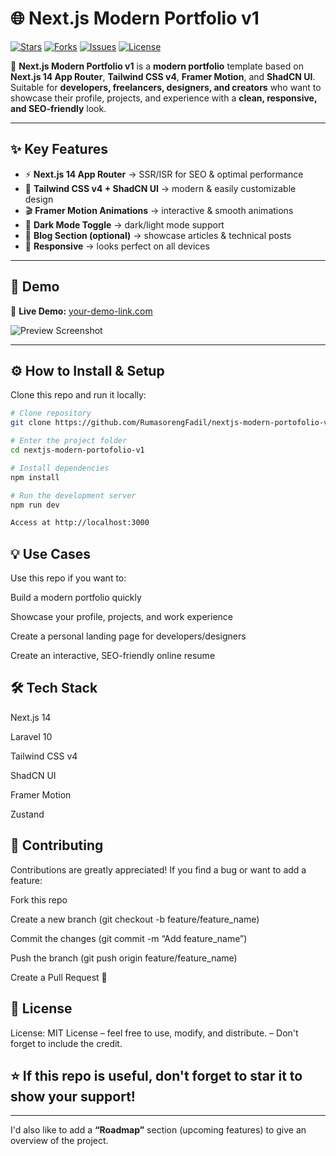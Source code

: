# 🌐 Next.js Modern Portfolio v1

[![Stars](https://img.shields.io/github/stars/RumasorengFadil/nextjs-modern-portofolio-v1?style=social)](https://github.com/RumasorengFadil/nextjs-modern-portofolio-v1/stargazers)
[![Forks](https://img.shields.io/github/forks/RumasorengFadil/nextjs-modern-portofolio-v1?style=social)](https://github.com/RumasorengFadil/nextjs-modern-portofolio-v1/network/members)
[![Issues](https://img.shields.io/github/issues/RumasorengFadil/nextjs-modern-portofolio-v1)](https://github.com/RumasorengFadil/nextjs-modern-portofolio-v1/issues)
[![License](https://img.shields.io/github/license/RumasorengFadil/nextjs-modern-portofolio-v1)](./LICENSE)

🚀 **Next.js Modern Portfolio v1** is a **modern portfolio** template based on **Next.js 14 App Router**, **Tailwind CSS v4**, **Framer Motion**, and **ShadCN UI**.  
Suitable for **developers, freelancers, designers, and creators** who want to showcase their profile, projects, and experience with a **clean, responsive, and SEO-friendly** look.

---

## ✨ Key Features

- ⚡ **Next.js 14 App Router** → SSR/ISR for SEO & optimal performance
- 🎨 **Tailwind CSS v4 + ShadCN UI** → modern & easily customizable design  
- 🎬 **Framer Motion Animations** → interactive & smooth animations  
- 🌙 **Dark Mode Toggle** → dark/light mode support  
- 📂 **Blog Section (optional)** → showcase articles & technical posts  
- 📱 **Responsive** → looks perfect on all devices  

---

## 📸 Demo

🔗 **Live Demo:** [your-demo-link.com](https://your-demo-link.com)  

![Preview Screenshot](./public/preview.png)

---

## ⚙️ How to Install & Setup

Clone this repo and run it locally:

```bash
# Clone repository
git clone https://github.com/RumasorengFadil/nextjs-modern-portofolio-v1.git

# Enter the project folder
cd nextjs-modern-portofolio-v1

# Install dependencies
npm install

# Run the development server
npm run dev

Access at http://localhost:3000
```

## 💡 Use Cases

Use this repo if you want to:

Build a modern portfolio quickly

Showcase your profile, projects, and work experience

Create a personal landing page for developers/designers

Create an interactive, SEO-friendly online resume

## 🛠️ Tech Stack

Next.js 14

Laravel 10

Tailwind CSS v4

ShadCN UI

Framer Motion

Zustand

## 🤝 Contributing

Contributions are greatly appreciated!
If you find a bug or want to add a feature:

Fork this repo

Create a new branch (git checkout -b feature/feature_name)

Commit the changes (git commit -m “Add feature_name”)

Push the branch (git push origin feature/feature_name)

Create a Pull Request 🎉

## 📄 License

License: MIT License
– feel free to use, modify, and distribute.
– Don't forget to include the credit.

## ⭐ If this repo is useful, don't forget to star it to show your support!


---

I'd also like to add a **“Roadmap”** section (upcoming features) to give an overview of the project. 